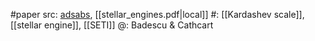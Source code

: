 #paper 
src: [adsabs](https://ui.adsabs.harvard.edu/abs/2000JBIS...53..297B/abstract), [[stellar_engines.pdf|local]] 
#: [[Kardashev scale]], [[stellar engine]], [[SETI]] 
@: Badescu & Cathcart

